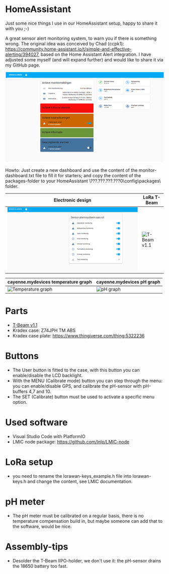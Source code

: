# HomeAssistant
Just some nice things I use in our HomeAssistant setup, happy to share it with you ;-)

A great sensor alert monitoring system, to warn you if there is something wrong. The original idea was conceived by Chad (ccpk1): https://community.home-assistant.io/t/simple-and-effective-alerting/394027, 
based on the Home Assistant Alert integration.
I have adjusted some myself (and will expand further) and would like to share it via my GitHub page.

![image](img/sensormonitoring.png?raw=true "Alert monitoring system")

Howto:
Just create a new dashboard and use the content of the monitor-dashboard.txt file to fill it for starters; and copy the content of the packages-folder to your HomeAssistant \\???.???.???.???0\config\packages\ folder. 

| Electronic design | LoRa T-Beam |
|------------|-------------|
| ![Electronic design](img/monitor-enable.png?raw=true "Electronic design") | ![T-Beam v1.1](img/T-BeamV1dot1.jpeg?raw=true "T-Beam v1.1") |


| cayenne.mydevices temperature graph | cayenne.mydevices pH graph|
|------------|-------------|
| ![Temperature graph](img/temperature.png?raw=true "Temperature graph") | ![pH graph](img/pH.png?raw=true "pH graph") |

# Parts

* [T-Beam v1.1](https://www.aliexpress.com/premium/Ttgo-T%25252dBeam-V1.1.html) 
* Kradex case: Z74JPH TM ABS
* Kradex case plate: https://www.thingiverse.com/thing:5322236

# Buttons
- The User button is fitted to the case, with this button you can enable/disable the LCD backlight.
- With the MENU (Calibrate mode) button you can step through the menu: you can enable/disable GPS, and calibrate the pH-sensor with pH-buffers 4,7 and 10.
- The SET (Calibrate) button must be used to activate a specific menu option.

# Used software
- Visual Studio Code with PlatformIO
- LMIC node package: https://github.com/lnlp/LMIC-node

# LoRa setup
- you need to rename the lorawan-keys_example.h file into lorawan-keys.h and change the content, see LMIC documentation.

# pH meter
- The pH meter must be calibrated on a regular basis, there is no temperature compensation build in, but maybe someone can add that to the software, would be nice.

 
# Assembly-tips
- Desolder the T-Beam lIPO-holder, we don't use it: the pH-sensor drains the 18650 battery too fast.
